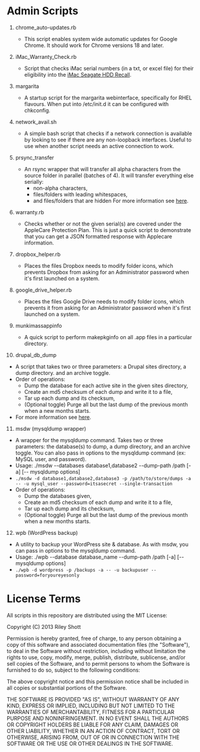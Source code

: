 Admin Scripts
=============

1. chrome_auto-updates.rb
   * This script enables system wide automatic updates for Google Chrome. It should work for Chrome versions 18 and later.

2. iMac_Warranty_Check.rb
   * Script that checks iMac serial numbers (in a txt, or excel file) for their eligibility into the [iMac Seagate HDD Recall](http://www.apple.com/support/imac-harddrive/).

3. margarita
   * A startup script for the margarita webinterface, specifically for RHEL flavours. When put into /etc/init.d it can be configured with chkconfig.

4. network_avail.sh
   * A simple bash script that checks if a network connection is available by looking to see if there are any non-loopback interfaces. Useful to use when another script needs an active connection to work.

5. prsync_transfer
   * An rsync wrapper that will transfer all alpha characters from the source folder in parallel (batches of 4).
     It will transfer everything else serially:
       * non-alpha characters,
       * files/folders with leading whitespaces,
       * and files/folders that are hidden
     For more information see [here](http://rileyshott.wordpress.com/2012/12/03/maclinux-parallel-rsync-utility).

6. warranty.rb
   * Checks whether or not the given serial(s) are covered under the AppleCare Protection Plan. This is just a quick script to demonstrate that you can get a JSON formatted response with Applecare information.

7. dropbox_helper.rb
   * Places the files Dropbox needs to modify folder icons, which prevents Dropbox from asking for an Administrator password when it's first launched on a system.

8. google_drive_helper.rb
   * Places the files Google Drive needs to modify folder icons, which prevents it from asking for an Administrator password when it's first launched on a system.

9. munkimassappinfo
   * A quick script to perform makepkginfo on all .app files in a particular directory.

10. drupal_db_dump
  * A script that takes two or three parameters: a Drupal sites directory, a dump directory. and an archive toggle.
  * Order of operations:
    * Dump the database for each active site in the given sites directory,
    * Create an md5 checksum of each dump and write it to a file,
    * Tar up each dump and its checksum,
    * (Optional toggle) Purge all but the last dump of the previous month when a new months starts.
  * For more information see [here](http://rileyshott.wordpress.com/2013/11/19/linuxmac-backing-up-drupal-databases).

11. msdw (mysqldump wrapper)
  * A wrapper for the mysqldump command. Takes two or three parameters: the database(s) to dump, a dump directory, and an archive toggle. You can also pass in options to the mysqldump command (ex: MySQL user, and password).
  * Usage: ./msdw --databases database1,database2 --dump-path /path [-a] [-- mysqldump options]
  * ```./msdw -d database1,database2,database3 -p /path/to/store/dumps -a -- -u mysql_user --password=itsasecret --single-transaction```
  * Order of operations:
    * Dump the databases given,
    * Create an md5 checksum of each dump and write it to a file,
    * Tar up each dump and its checksum,
    * (Optional toggle) Purge all but the last dump of the previous month when a new months starts.

12. wpb (WordPress backup)
  * A utility to backup your WordPress site & database. As with msdw, you can pass in options to the mysqldump command.
  * Usage: ./wpb --database database_name --dump-path /path [-a] [-- mysqldump options]
  * ```./wpb -d wordpress -p /backups -a -- -u backupuser --password=foryoureyesonly```

License Terms
=============

All scripts in this repository are distributed using the MIT License:

Copyright (C) 2013 Riley Shott

Permission is hereby granted, free of charge, to any person obtaining a copy of this software and associated documentation files (the "Software"), to deal in the Software without restriction, including without limitation the rights to use, copy, modify, merge, publish, distribute, sublicense, and/or sell copies of the Software, and to permit persons to whom the Software is furnished to do so, subject to the following conditions:

The above copyright notice and this permission notice shall be included in all copies or substantial portions of the Software.

THE SOFTWARE IS PROVIDED "AS IS", WITHOUT WARRANTY OF ANY KIND, EXPRESS OR IMPLIED, INCLUDING BUT NOT LIMITED TO THE WARRANTIES OF MERCHANTABILITY, FITNESS FOR A PARTICULAR PURPOSE AND NONINFRINGEMENT. IN NO EVENT SHALL THE AUTHORS OR COPYRIGHT HOLDERS BE LIABLE FOR ANY CLAIM, DAMAGES OR OTHER LIABILITY, WHETHER IN AN ACTION OF CONTRACT, TORT OR OTHERWISE, ARISING FROM, OUT OF OR IN CONNECTION WITH THE SOFTWARE OR THE USE OR OTHER DEALINGS IN THE SOFTWARE.

